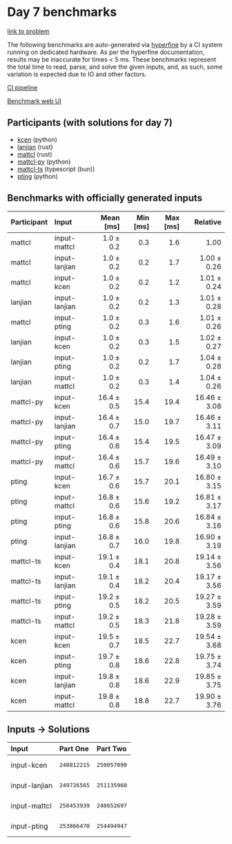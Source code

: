 # Day 7 benchmarks

[link to problem](https://adventofcode.com/2023/day/7)

The following benchmarks are auto-generated via
[hyperfine](https://github.com/sharkdp/hyperfine) by a CI system running on
dedicated hardware. As per the hyperfine documentation, results may be
inaccurate for times < 5 ms. These benchmarks represent the total time to read,
parse, and solve the given inputs, and, as such, some variation is expected due
to IO and other factors.

[CI pipeline](http://ci.papercode.net:8080/teams/main/pipelines/aoc2023)

[Benchmark web UI](https://aoc.ancalagon.black)


## Participants (with solutions for day 7)

- [kcen](https://github.com/kcen/aoc2023) (python)
- [lanjian](https://github.com/lanjian/aoc-2023) (rust)
- [mattcl](https://github.com/mattcl/aoc2023) (rust)
- [mattcl-py](https://github.com/mattcl/aoc2023-py) (python)
- [mattcl-ts](https://github.com/mattcl/aoc2023-js) (typescript (bun))
- [pting](https://github.com/pting/aoc2023) (python)


## Benchmarks with officially generated inputs

| Participant | Input | Mean [ms] | Min [ms] | Max [ms] | Relative |
|:---|:---|---:|---:|---:|---:|
| mattcl | input-mattcl | 1.0 ± 0.2 | 0.3 | 1.6 | 1.00 |
| mattcl | input-lanjian | 1.0 ± 0.2 | 0.2 | 1.7 | 1.00 ± 0.26 |
| mattcl | input-kcen | 1.0 ± 0.2 | 0.2 | 1.2 | 1.01 ± 0.24 |
| lanjian | input-lanjian | 1.0 ± 0.2 | 0.2 | 1.3 | 1.01 ± 0.28 |
| mattcl | input-pting | 1.0 ± 0.2 | 0.3 | 1.6 | 1.01 ± 0.26 |
| lanjian | input-kcen | 1.0 ± 0.2 | 0.3 | 1.5 | 1.02 ± 0.27 |
| lanjian | input-pting | 1.0 ± 0.2 | 0.2 | 1.7 | 1.04 ± 0.28 |
| lanjian | input-mattcl | 1.0 ± 0.2 | 0.3 | 1.4 | 1.04 ± 0.26 |
| mattcl-py | input-kcen | 16.4 ± 0.5 | 15.4 | 19.4 | 16.46 ± 3.08 |
| mattcl-py | input-lanjian | 16.4 ± 0.7 | 15.0 | 19.7 | 16.46 ± 3.11 |
| mattcl-py | input-pting | 16.4 ± 0.6 | 15.4 | 19.5 | 16.47 ± 3.09 |
| mattcl-py | input-mattcl | 16.4 ± 0.6 | 15.7 | 19.6 | 16.49 ± 3.10 |
| pting | input-kcen | 16.7 ± 0.6 | 15.7 | 20.1 | 16.80 ± 3.15 |
| pting | input-mattcl | 16.8 ± 0.6 | 15.6 | 19.2 | 16.81 ± 3.17 |
| pting | input-pting | 16.8 ± 0.6 | 15.8 | 20.6 | 16.84 ± 3.16 |
| pting | input-lanjian | 16.8 ± 0.7 | 16.0 | 19.8 | 16.90 ± 3.19 |
| mattcl-ts | input-kcen | 19.1 ± 0.4 | 18.1 | 20.8 | 19.14 ± 3.56 |
| mattcl-ts | input-lanjian | 19.1 ± 0.4 | 18.2 | 20.4 | 19.17 ± 3.56 |
| mattcl-ts | input-pting | 19.2 ± 0.5 | 18.2 | 20.5 | 19.27 ± 3.59 |
| mattcl-ts | input-mattcl | 19.2 ± 0.5 | 18.3 | 21.8 | 19.28 ± 3.59 |
| kcen | input-kcen | 19.5 ± 0.7 | 18.5 | 22.7 | 19.54 ± 3.68 |
| kcen | input-pting | 19.7 ± 0.8 | 18.6 | 22.8 | 19.75 ± 3.74 |
| kcen | input-lanjian | 19.8 ± 0.8 | 18.6 | 22.9 | 19.85 ± 3.75 |
| kcen | input-mattcl | 19.8 ± 0.8 | 18.8 | 22.7 | 19.90 ± 3.76 |


## Inputs -> Solutions

| Input | Part One | Part Two |
|:---|:---|:---|
|input-kcen|<pre>248812215</pre>|<pre>250057090</pre>|
|input-lanjian|<pre>249726565</pre>|<pre>251135960</pre>|
|input-mattcl|<pre>250453939</pre>|<pre>248652697</pre>|
|input-pting|<pre>253866470</pre>|<pre>254494947</pre>|